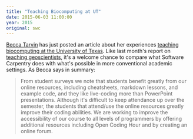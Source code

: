 ```yaml
---
title: "Teaching Biocomputing at UT"
date: 2015-06-03 11:00:00
year: 2015
original: swc
---
```

<p>
  <a href="{{site.baseurl}}/team/#tarvin.becca">Becca Tarvin</a>
  has just posted an article about her experiences
  <a href="http://www.rebeccatarvin.com/#!Teaching-biocomputing-at-UT/clfr/556f16020cf293eac7f7bb9a">teaching biocomputing at the University of Texas</a>.
  Like last month's report on
  <a href="{{site.baseurl}}/blog/2015/05/experiences-with-geoscientists.html">teaching geoscientists</a>,
  it's a welcome chance to compare what Software Carpentry does with
  what's possible in more conventional academic settings.
  As Becca says in summary:
</p>
<blockquote>
  <p>
    From student surveys we note that students benefit greatly from our online resources,
    including cheatsheets, markdown lessons, and example code,
    and they like live-coding more than PowerPoint presentations.
    Although it's difficult to keep attendance up over the semester,
    the students that attend/use the online resources greatly improve their coding abilities.
    We are working to improve the accessibility of our course to all levels of programmers
    by offering additional resources including Open Coding Hour and by creating an online forum.
  </p>
</blockquote>
